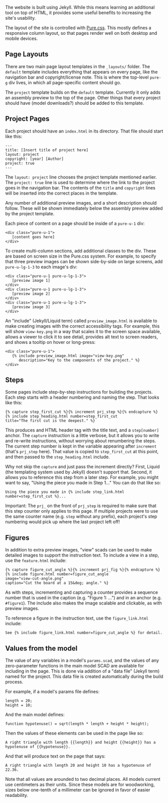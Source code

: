 The website is built using Jekyll. While this means learning an
additional tool on top of HTML, it provides some useful benefits to
increasing the site's usability.

The layout of the site is controlled with
[Pure.css](https://purecss.io). This mostly defines a responsive
column layout, so that pages render well on both desktop and mobile
devices.

## Page Layouts

There are two main page layout templates in the `_layouts/`
folder. The `default` template includes everything that appears on
every page, like the navigation bar and copyright/license note. This
is where the top-level `pure-g` div lives, in which all page-specific
content should go.

The `project` template builds on the `default` template. Currently it
only adds an assembly preview to the top of the page. Other things
that every project should have (model downloads?) should be added to
this template.

## Project Pages

Each project should have an `index.html` in its directory. That file
should start like this:

```
---
title: [Insert title of project here]
layout: project
copyright: [year] [Author]
project: true
---
```

The `layout: project` line chooses the project template mentioned
earlier. The `project: true` line is used to determine where the link
to the project goes in the navigation bar. The contents of the `title`
and `copyright` lines will be inserted into the correct places in the
template.

Any number of additional preview images, and a short description
should follow. These will be shown immediately below the assembly
preview added by the project template.

Each piece of content on a page should be inside of a `pure-u-1` div:

```
<div class="pure-u-1">
   [content goes here]
</div>
```

To create multi-column sections, add additional classes to the
div. These are based on screen size in the Pure.css system. For
example, to specify that three preview images can be shown
side-by-side on large screens, add `pure-u-lg-1-3` to each image's
div:

```
<div class="pure-u-1 pure-u-lg-1-3">
   [preview image 1]
</div>
<div class="pure-u-1 pure-u-lg-1-3">
   [preview image 2]
</div>
<div class="pure-u-1 pure-u-lg-1-3">
   [preview image 3]
</div>
```

An "include" (Jekyll/Liquid term) called `preview_image.html` is
available to make creating images with the correct accessibility
tags. For example, this will show `view-key.png` in a way that scales
it to the screen space available, allows a viewer to click it to see
detail, provides alt text to screen readers, and shows a tooltip on
hover or long-press:

```
<div class="pure-u-1">
   {% include preview_image.html image="view-key.png"
      description="Key to the components of the project." %}
</div>
```

## Steps

Some pages include step-by-step instructions for building the
projects. Each step starts with a header numbering and naming the
step. That looks like this:

```
{% capture step_first_cut %}{% increment prj_step %}{% endcapture %}
{% include step_heading.html number=step_first_cut
title="The first cut is the deepest." %}
```

This produces and HTML header tag with the title text, and a
`step[number]` anchor. The `capture` instruction is a little verbose,
but it allows you to write and re-write instructions, without worrying
about renumbering the steps. The current step number is kept in the
variable appearing after `increment` (that's `prj_step` here). That
value is copied to `step_first_cut` at this point, and then passed to
the `step_heading.html` include.

Why not skip the `capture` and just pass the increment directly?
First, Liquid (the templating system used by Jekyll) doesn't support
that. Second, it allows you to reference this step from a later
step. For example, you might want to say, "Using the piece you made in
Step 1..." You can do that like so:

```
Using the piece you made in {% include step_link.html number=step_first_cut %}...
```

Important: The `prj_` on the front of `prj_step` is required to make
sure that this step counter only applies to this page. If multiple
projects were to use the same counter name (e.g. `step` without any
prefix), each project's step numbering would pick up where the last
project left off!

## Figures

In addition to extra preview images, "view" scads can be used to make
detailed images to support the instruction text. To include a view in
a step, use the `feature.html` include:

```
{% capture figure_cut_angle %}{% increment prj_fig %}{% endcapture %}
{% include figure.html number=figure_cut_angle
image="view-cut-angle.png"
caption="Cut the board at a 15&deg; angle." %}
```

As with steps, incrementing and capturing a counter provides a
sequence number that is used in the caption (e.g. "Figure 1: ...") and
in an anchor (e.g. `#figure1`). The include also makes the image
scalable and clickable, as with preview images.

To reference a figure in the instruction text, use the
`figure_link.html` include:

```
See {% include figure_link.html number=figure_cut_angle %} for detail.
```

## Values from the model

The value of any variables in a model's `params.scad`, and the values
of any zero-parameter functions in the main model SCAD are available
for including in the page. This is done via addition of a "data file"
(Jekyll term) named for the project. This data file is created
automatically during the build process.

For example, if a model's params file defines:

```
length = 20;
height = 10;
```

And the main model defines:

```
function hypotenuse() = sqrt(length * length + height * height);
```

Then the values of these elements can be used in the page like so:

```
A right triangle with length {{length}} and height {{height}} has a
hypotenuse of {{hypotenuse}}.
```

And that will produce text on the page that says:

```
A right triangle with length 20 and height 10 has a hypotenuse of 22.36.
```

Note that all values are arounded to two decimal places. All models
current use centimeters as their units. Since these models are for
woodworking, sizes below one-tenth of a millimeter can be ignored in
favor of easier readability.